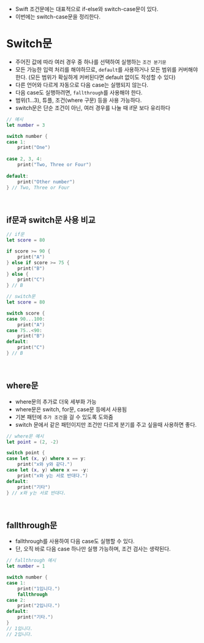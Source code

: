 - Swift 조건문에는 대표적으로 if-else와 switch-case문이 있다.
- 이번에는 switch-case문을 정리한다.


# Switch문
- 주어진 값에 따라 여러 경우 중 하나를 선택하여 실행하는 `조건 분기문`
- 모든 가능한 입력 처리를 해야하므로, `default`를 사용하거나 모든 범위를 커버해야한다. (모든 범위가 확실하게 커버된다면 default 없이도 작성할 수 있다)
- 다른 언어와 다르게 자동으로 다음 case는 실행되지 않는다.
- 다음 case도 실행하려면, `fallthrough`를 사용해야 한다.
- 범위(1...3), 튜플, 조건(where 구문) 등을 사용 가능하다.
- switch문은 단순 조건이 아닌, 여러 경우를 나눌 때 if문 보다 유리하다


```swift
// 예시
let number = 3

switch number {
case 1:
    print("One")
    
case 2, 3, 4:
    print("Two, Three or Four")
    
default:
    print("Other number")
} // Two, Three or Four
```

<br>

## if문과 switch문 사용 비교

```swift
// if문
let score = 80

if score >= 90 {
    print("A")
} else if score >= 75 {
    print("B")
} else {
    print("C")
} // B

```

```swift
// switch문
let score = 80

switch score {
case 90...100:
    print("A")
case 75..<90:
    print("B")
default:
    print("C")
} // B

```

<br>

## where문 
- where문의 추가로 더욱 세부화 가능
- where문은 switch, for문, case문 등에서 사용됨
- 기본 패턴에 `추가 조건`을 걸 수 있도록 도와줌
- switch 문에서 같은 패턴이지만 조건만 다르게 분기를 주고 싶을때 사용하면 좋다.

```swift
// where문 예시
let point = (2, -2)

switch point {
case let (x, y) where x == y:
    print("x와 y와 같다.")
case let (x, y) where x == -y:
    print("x와 y는 서로 반대다.")
default:
    print("기타")
} // x와 y는 서로 반대다.
```

<br>

## fallthrough문
- fallthrough를 사용하여 다음 case도 실행할 수 있다.
- 단, 오직 바로 다음 case 하나만 실행 가능하며, 조건 검사는 생략된다.

```swift
// fallthrough 예시
let number = 1

switch number {
case 1:
    print("1입니다.")
    fallthrough
case 2:
    print("2입니다.")
default:
    print("기타.")
}
// 1입니다.
// 2입니다.
```